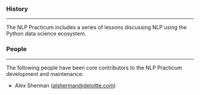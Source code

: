 
### History
-------
The NLP Practicum includes a series of lessons discussing NLP using the Python data science ecosystem.

### People
------

The following people have been core contributors to the NLP Practicum development and maintenance:

  * Alex Sherman (alsherman@deloitte.com) 
